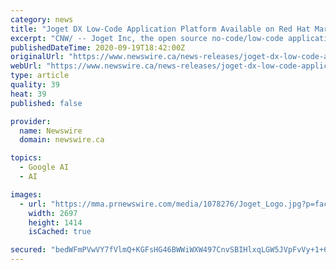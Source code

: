 ```yaml
---
category: news
title: "Joget DX Low-Code Application Platform Available on Red Hat Marketplace"
excerpt: "CNW/ -- Joget Inc, the open source no-code/low-code application platform company for faster and simpler digital transformation, is pleased to announce"
publishedDateTime: 2020-09-19T18:42:00Z
originalUrl: "https://www.newswire.ca/news-releases/joget-dx-low-code-application-platform-available-on-red-hat-marketplace-848497616.html"
webUrl: "https://www.newswire.ca/news-releases/joget-dx-low-code-application-platform-available-on-red-hat-marketplace-848497616.html"
type: article
quality: 39
heat: 39
published: false

provider:
  name: Newswire
  domain: newswire.ca

topics:
  - Google AI
  - AI

images:
  - url: "https://mma.prnewswire.com/media/1078276/Joget_Logo.jpg?p=facebook"
    width: 2697
    height: 1414
    isCached: true

secured: "bedWFmPVwVY7fVlmQ+KGFsHG46BWWiWXW497CnvSBIHlxqLGW5JVpFvVy+1+6wqXDRvu13tYcA4lww4UweH/+QKN8vNZL/pvxHo7GQ9CDtapCWu0o61FYK+3GDPSW9cfGtg8+K64usiWp72zmGblaN+wnxAHeliwgSoGzQHtpNNTCyIV+ktEO3jOdF6r280K0VaSmfYrdoBwLDi3wio6fWp8AjK1QCb3yiyfENnsh9WRL7mJkjOZPpK7cQ0UB66qQSgG8ZuuC/sCPdqc23wtXO2QcwvoDqEHCj5Nv8z7pWOw4jGEuulPVf1UN557yLyxW229zh0HzIa17RqhMFilaAM2k6UIM4MXxdDxn7MWssw=;vo/BG49sYEoouKK+eaPgjQ=="
---
```


